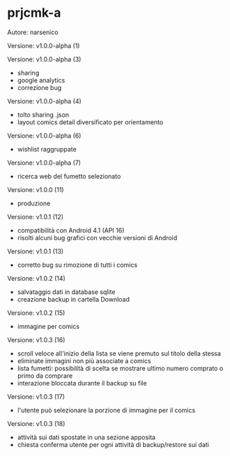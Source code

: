 # prjcmk-a
Autore: narsenico

Versione: v1.0.0-alpha (1)

Versione: v1.0.0-alpha (3)
- sharing
- google analytics
- correzione bug

Versione: v1.0.0-alpha (4)
- tolto sharing .json
- layout comics detail diversificato per orientamento

Versione: v1.0.0-alpha (6)
- wishlist raggruppate

Versione: v1.0.0-alpha (7)
- ricerca web del fumetto selezionato

Versione: v1.0.0 (11)
- produzione

Versione: v1.0.1 (12)
- compatibilità con Android 4.1 (API 16)
- risolti alcuni bug grafici con vecchie versioni di Android

Versione: v1.0.1 (13)
- corretto bug su rimozione di tutti i comics

Versione: v1.0.2 (14)
- salvataggio dati in database sqlite
- creazione backup in cartella Download

Versione: v1.0.2 (15)
- immagine per comics

Versione: v1.0.3 (16)
- scroll veloce all'inizio della lista se viene premuto sul titolo della stessa
- eliminate immagini non più associate a comics
- lista fumetti: possibilità di scelta se mostrare ultimo numero comprato o primo da comprare
- interazione bloccata durante il backup su file

Versione: v1.0.3 (17)
- l'utente può selezionare la porzione di immagine per il comics

Versione: v1.0.3 (18)
- attività sui dati spostate in una sezione apposita
- chiesta conferma utente per ogni attività di backup/restore sui dati
